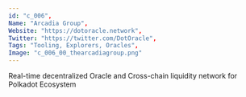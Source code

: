 ```yaml
--- 
id: "c_006", 
Name: "Arcadia Group", 
Website: "https://dotoracle.network", 
Twitter: "https://twitter.com/DotOracle", 
Tags: "Tooling, Explorers, Oracles", 
Image: "c_006_00_thearcadiagroup.png" 
--- 
```

<!--lang:en--> 
Real-time decentralized Oracle and Cross-chain liquidity network for Polkadot Ecosystem
<!--lang:es--] 
Real-time decentralized Oracle and Cross-chain liquidity network for Polkadot Ecosystem
<!--lang:de--] 
Real-time decentralized Oracle and Cross-chain liquidity network for Polkadot Ecosystem
<!--lang:fr--] 
Real-time decentralized Oracle and Cross-chain liquidity network for Polkadot Ecosystem
<!--lang:pl--] 
Real-time decentralized Oracle and Cross-chain liquidity network for Polkadot Ecosystem
<!--lang:pt--] 
Real-time decentralized Oracle and Cross-chain liquidity network for Polkadot Ecosystem
[!--lang:*--> 
